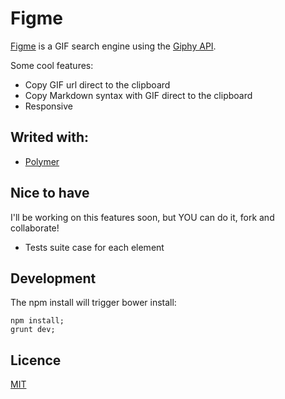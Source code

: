 # Figme

[Figme](http://maxigimenez.github.io/figme) is a GIF search engine using the [Giphy API](http://giphy.com/).

Some cool features:

- Copy GIF url direct to the clipboard
- Copy Markdown syntax with GIF direct to the clipboard
- Responsive

## Writed with:

- [Polymer](https://www.polymer-project.org/1.0/)

## Nice to have

I'll be working on this features soon, but YOU can do it, fork and collaborate!

- Tests suite case for each element

## Development

The npm install will trigger bower install:

```
npm install;
grunt dev;
```

## Licence

[MIT](LICENCE.md)

